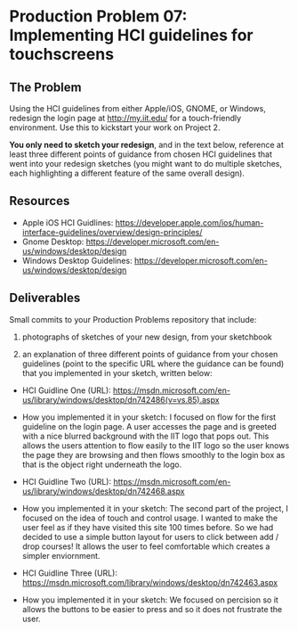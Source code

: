 # Production Problem 07: Implementing HCI guidelines for touchscreens

## The Problem

Using the HCI guidelines from either Apple/iOS, GNOME, or Windows, redesign the login page at
http://my.iit.edu/ for a touch-friendly environment. Use this to kickstart your work on Project 2.

**You only need to sketch your redesign**, and in the text below, reference at least three different
points of guidance from chosen HCI guidelines that went into your redesign sketches (you might
want to do multiple sketches, each highlighting a different feature of the same overall design).

## Resources

* Apple iOS HCI Guidlines:
  https://developer.apple.com/ios/human-interface-guidelines/overview/design-principles/
* Gnome Desktop:
  https://developer.microsoft.com/en-us/windows/desktop/design
* Windows Desktop Guidelines:
  https://developer.microsoft.com/en-us/windows/desktop/design

## Deliverables

Small commits to your Production Problems repository that include:

1) photographs of sketches of your new design, from your sketchbook




2) an explanation of three different points of guidance from your chosen guidelines (point to the
   specific URL where the guidance can be found) that you implemented in your sketch, written below:



* HCI Guidline One (URL): https://msdn.microsoft.com/en-us/library/windows/desktop/dn742486(v=vs.85).aspx
* How you implemented it in your sketch: I focused on flow for the first guideline on the login page. A user accesses the page and is greeted with a nice blurred
background with the IIT logo that pops out. This allows the users attention to flow easily to the IIT logo so the user knows the page they are browsing and then flows
smoothly to the login box as that is the object right underneath the logo. 



* HCI Guidline Two (URL): https://msdn.microsoft.com/en-us/library/windows/desktop/dn742468.aspx
* How you implemented it in your sketch: The second part of the project, I focused on the idea of touch and control usage. I wanted to make the user feel
as if they have visited this site 100 times before. So we had decided to use a simple button layout for users to click between add / drop courses! It allows the user
to feel comfortable which creates a simpler enviornment.

* HCI Guidline Three (URL): https://msdn.microsoft.com/library/windows/desktop/dn742463.aspx
* How you implemented it in your sketch: We focused on percision so it allows the buttons to be easier to press and so it does not frustrate the user.